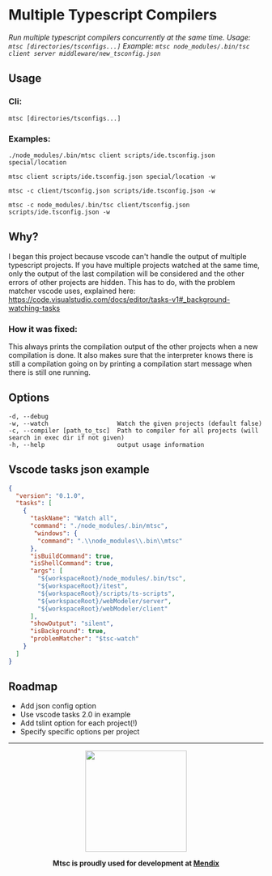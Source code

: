 # Multiple Typescript Compilers
_Run multiple typescript compilers concurrently at the same time. Usage: `mtsc [directories/tsconfigs...]` Example: `mtsc node_modules/.bin/tsc client server middleware/new_tsconfig.json`_

## Usage
### Cli:
`mtsc [directories/tsconfigs...]`

### Examples:
`./node_modules/.bin/mtsc client scripts/ide.tsconfig.json special/location`

`mtsc client scripts/ide.tsconfig.json special/location -w`

`mtsc -c client/tsconfig.json scripts/ide.tsconfig.json -w`

`mtsc -c node_modules/.bin/tsc client/tsconfig.json scripts/ide.tsconfig.json -w`

## Why?
I began this project because vscode can't handle the output of multiple typescript projects. If you have multiple projects watched at the same time, only the output of the last compilation will be considered and the other errors of other projects are hidden. This has to do, with the problem matcher vscode uses, explained here: https://code.visualstudio.com/docs/editor/tasks-v1#_background-watching-tasks

### How it was fixed:
This always prints the compilation output of the other projects when a new compilation is done. It also makes sure that the interpreter knows there is still a compilation going on by printing a compilation start message when there is still one running.

## Options
```
-d, --debug
-w, --watch                   Watch the given projects (default false)
-c, --compiler [path_to_tsc]  Path to compiler for all projects (will search in exec dir if not given)
-h, --help                    output usage information
```

## Vscode tasks json example
```json
{
  "version": "0.1.0",
  "tasks": [
    {
      "taskName": "Watch all",
      "command": "./node_modules/.bin/mtsc",
       "windows": {
        "command": ".\\node_modules\\.bin\\mtsc"
      },
      "isBuildCommand": true,
      "isShellCommand": true,
      "args": [
        "${workspaceRoot}/node_modules/.bin/tsc",
        "${workspaceRoot}/itest",
        "${workspaceRoot}/scripts/ts-scripts",
        "${workspaceRoot}/webModeler/server",
        "${workspaceRoot}/webModeler/client"
      ],
      "showOutput": "silent",
      "isBackground": true,
      "problemMatcher": "$tsc-watch"
    }
  ]
}
```

## Roadmap
* Add json config option
* Use vscode tasks 2.0 in example
* Add tslint option for each project(!)
* Specify specific options per project

---



<center>
<img src="https://www.mendix.com/styleguide/img/logo-mendix.png" align="center" width="200"/>

__Mtsc is proudly used for development at [Mendix](https://www.mendix.com)__
</center>
